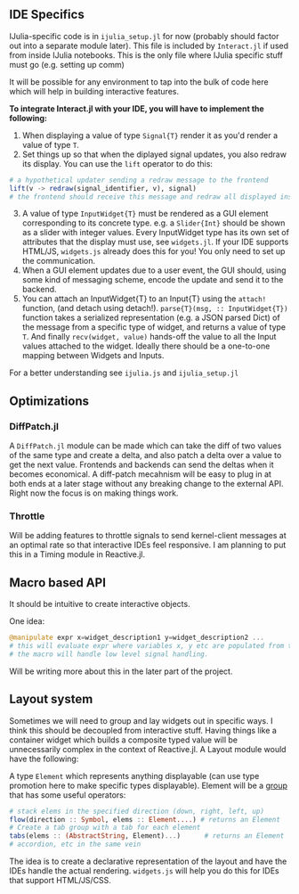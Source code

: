 IDE Specifics
-------------
IJulia-specific code is in `ijulia_setup.jl` for now (probably should factor out into a separate module later). This file is included by `Interact.jl` if used from inside IJulia notebooks. This is the only file where IJulia specific stuff must go (e.g. setting up comm)

It will be possible for any environment to tap into the bulk of code here which will help in building interactive features.

**To integrate Interact.jl with your IDE, you will have to implement the following:**

1. When displaying a value of type `Signal{T}` render it as you'd render a value of type `T`.
2. Set things up so that when the diplayed signal updates, you also redraw its display. You can use the `lift` operator to do this:
```julia
# a hypothetical updater sending a redraw message to the frontend
lift(v -> redraw(signal_identifier, v), signal)
# the frontend should receive this message and redraw all displayed instances of the signal
```
3. A value of type `InputWidget{T}` must be rendered as a GUI element corresponding to its concrete type. e.g. a `Slider{Int}` should be shown as a slider with integer values. Every InputWidget type has its own set of attributes that the display must use, see `widgets.jl`. If your IDE supports HTML/JS, `widgets.js` already does this for you! You only need to set up the communication.
4. When a GUI element updates due to a user event, the GUI should, using some kind of messaging scheme, encode the update and send it to the backend.
5. You can attach an InputWidget{T} to an Input{T} using the `attach!` function, (and detach using detach!). `parse{T}(msg, :: InputWidget{T})` function takes a serialized representation (e.g. a JSON parsed Dict) of the message from a specific type of widget, and returns a value of type `T`. And finally `recv(widget, value)` hands-off the value to all the Input values attached to the widget. Ideally there should be a one-to-one mapping between Widgets and Inputs.

For a better understanding see `ijulia.js` and `ijulia_setup.jl`

Optimizations
-------------
### DiffPatch.jl
A `DiffPatch.jl` module can be made which can take the diff of two values of the same type and create a delta, and also patch a delta over a value to get the next value. Frontends and backends can send the deltas when it becomes economical. A diff-patch mecahnism will be easy to plug in at both ends at a later stage without any breaking change to the external API. Right now the focus is on making things work.

### Throttle
Will be adding features to throttle signals to send kernel-client messages at an optimal rate so that interactive IDEs feel responsive. I am planning to put this in a Timing module in Reactive.jl.

Macro based API
---------------
It should be intuitive to create interactive objects.

One idea:
```julia
@manipulate expr x=widget_description1 y=widget_description2 ...
# this will evaluate expr where variables x, y etc are populated from the widget description
# the macro will handle low level signal handling.
```
Will be writing more about this in the later part of the project.

Layout system
-------------
Sometimes we will need to group and lay widgets out in specific ways. I think this should be decoupled from interactive stuff. Having things like a container widget which builds a composite typed value will be unnecessarily complex in the context of Reactive.jl. A Layout module would have the following:

A type `Element` which represents anything displayable (can use type promotion here to make specific types displayable). Element will be a [group](http://en.wikipedia.org/wiki/Group_(mathematics)) that has some useful operators:

```julia
# stack elems in the specified direction (down, right, left, up)
flow(direction :: Symbol, elems :: Element....) # returns an Element
# Create a tab group with a tab for each element
tabs(elems :: (AbstractString, Element)...)      # returns an Element
# accordion, etc in the same vein
```

The idea is to create a declarative representation of the layout and have the IDEs handle the actual rendering. `widgets.js` will help you do this for IDEs that support HTML/JS/CSS.
